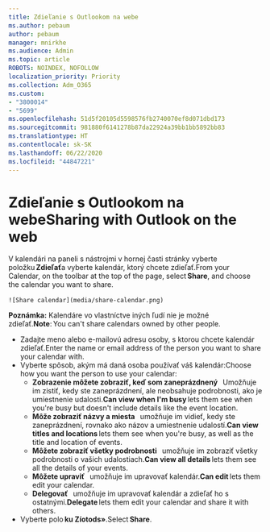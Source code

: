 ```yaml
---
title: Zdieľanie s Outlookom na webe
ms.author: pebaum
author: pebaum
manager: mnirkhe
ms.audience: Admin
ms.topic: article
ROBOTS: NOINDEX, NOFOLLOW
localization_priority: Priority
ms.collection: Adm_O365
ms.custom:
- "3800014"
- "5699"
ms.openlocfilehash: 51d5f20105d5598576fb2740070ef8d071dbd173
ms.sourcegitcommit: 981880f6141278b87da22924a39bb1bb5892bb83
ms.translationtype: HT
ms.contentlocale: sk-SK
ms.lasthandoff: 06/22/2020
ms.locfileid: "44847221"
---
```

# <a name="sharing-with-outlook-on-the-web"></a><span data-ttu-id="f42e1-102">Zdieľanie s Outlookom na webe</span><span class="sxs-lookup"><span data-stu-id="f42e1-102">Sharing with Outlook on the web</span></span>

<span data-ttu-id="f42e1-103">V kalendári na paneli s nástrojmi v hornej časti stránky vyberte položku **Zdieľať**a vyberte kalendár, ktorý chcete zdieľať.</span><span class="sxs-lookup"><span data-stu-id="f42e1-103">From your Calendar, on the toolbar at the top of the page, select **Share**, and choose the calendar you want to share.</span></span>

    ![Share calendar](media/share-calendar.png)

<span data-ttu-id="f42e1-104">**Poznámka:** Kalendáre vo vlastníctve iných ľudí nie je možné zdieľať.</span><span class="sxs-lookup"><span data-stu-id="f42e1-104">**Note**: You can't share calendars owned by other people.</span></span>

- <span data-ttu-id="f42e1-105">Zadajte meno alebo e-mailovú adresu osoby, s ktorou chcete kalendár zdieľať.</span><span class="sxs-lookup"><span data-stu-id="f42e1-105">Enter the name or email address of the person you want to share your calendar with.</span></span>
- <span data-ttu-id="f42e1-106">Vyberte spôsob, akým má daná osoba používať váš kalendár:</span><span class="sxs-lookup"><span data-stu-id="f42e1-106">Choose how you want the person to use your calendar:</span></span>
    - <span data-ttu-id="f42e1-107">**Zobrazenie môžete zobraziť, keď som zaneprázdnený**   Umožňuje im zistiť, kedy ste zaneprázdnení, ale neobsahuje podrobnosti, ako je umiestnenie udalosti.</span><span class="sxs-lookup"><span data-stu-id="f42e1-107">**Can view when I'm busy** lets them see when you're busy but doesn't include details like the event location.</span></span>
    - <span data-ttu-id="f42e1-108">**Môže zobraziť názvy a miesta**   umožňuje im vidieť, kedy ste zaneprázdnení, rovnako ako názov a umiestnenie udalostí.</span><span class="sxs-lookup"><span data-stu-id="f42e1-108">**Can view titles and locations** lets them see when you're busy, as well as the title and location of events.</span></span>
    - <span data-ttu-id="f42e1-109">**Môžete zobraziť všetky podrobnosti**   umožňuje im zobraziť všetky podrobnosti o vašich udalostiach.</span><span class="sxs-lookup"><span data-stu-id="f42e1-109">**Can view all details** lets them see all the details of your events.</span></span>
    - <span data-ttu-id="f42e1-110">**Môžete upraviť**   umožňuje im upravovať kalendár.</span><span class="sxs-lookup"><span data-stu-id="f42e1-110">**Can edit** lets them edit your calendar.</span></span>
    - <span data-ttu-id="f42e1-111">**Delegovať**   umožňuje im upravovať kalendár a zdieľať ho s ostatnými.</span><span class="sxs-lookup"><span data-stu-id="f42e1-111">**Delegate** lets them edit your calendar and share it with others.</span></span>
- <span data-ttu-id="f42e1-112">Vyberte polo **ku Zíotods»**.</span><span class="sxs-lookup"><span data-stu-id="f42e1-112">Select **Share**.</span></span>
